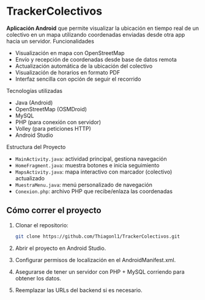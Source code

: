 # TrackerColectivos

**Aplicación Android** que permite visualizar la ubicación en tiempo real de un colectivo en un mapa utilizando coordenadas enviadas desde otra app hacia un servidor.
Funcionalidades

- Visualización en mapa con OpenStreetMap
- Envío y recepción de coordenadas desde base de datos remota
- Actualización automática de la ubicación del colectivo
- Visualización de horarios en formato PDF
- Interfaz sencilla con opción de seguir el recorrido
  

Tecnologías utilizadas

- Java (Android)
- OpenStreetMap (OSMDroid)
- MySQL
- PHP (para conexión con servidor)
- Volley (para peticiones HTTP)
- Android Studio

Estructura del Proyecto

- `MainActivity.java`: actividad principal, gestiona navegación
- `HomeFragment.java`: muestra botones e inicia seguimiento
- `MapsActivity.java`: mapa interactivo con marcador (colectivo) actualizado
- `MuestraMenu.java`: menú personalizado de navegación
- `Conexion.php`: archivo PHP que recibe/enlaza las coordenadas


## Cómo correr el proyecto

1. Clonar el repositorio:
   ```bash
   git clone https://github.com/Thiagonl1/TrackerColectivos.git
2. Abrir el proyecto en Android Studio.

3. Configurar permisos de localización en el AndroidManifest.xml.

4. Asegurarse de tener un servidor con PHP + MySQL corriendo para obtener los datos.

5. Reemplazar las URLs del backend si es necesario.
